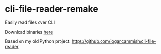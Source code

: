 # cli-file-reader-remake
Easily read files over CLI

Download binaries [here](https://github.com/logancammish/cli-file-reader-remake/releases/)

Based on my old Python project: https://github.com/logancammish/cli-file-reader
